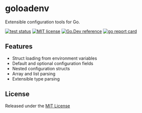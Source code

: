# goloadenv

Extensible configuration tools for Go.

[![test status](https://github.com/munisense/goloadenv/workflows/tests/badge.svg?branch=master "test status")](https://github.com/munisense/goloadenv/actions)
[![MIT license](https://img.shields.io/badge/license-MIT-brightgreen.svg)](https://opensource.org/licenses/MIT)
[![Go.Dev reference](https://img.shields.io/badge/go.dev-reference-blue?logo=go&logoColor=white)](https://pkg.go.dev/github.com/munisense/goloadenv?tab=doc)
[![go report card](https://goreportcard.com/badge/github.com/munisense/goloadenv "go report card")](https://goreportcard.com/report/github.com/munisense/goloadenv)

## Features

* Struct loading from environment variables
* Default and optional configuration fields
* Nested configuration structs
* Array and list parsing
* Extensible type parsing

## License
Released under the [MIT License](https://github.com/munisense/goloadenv/blob/master/LICENSE)